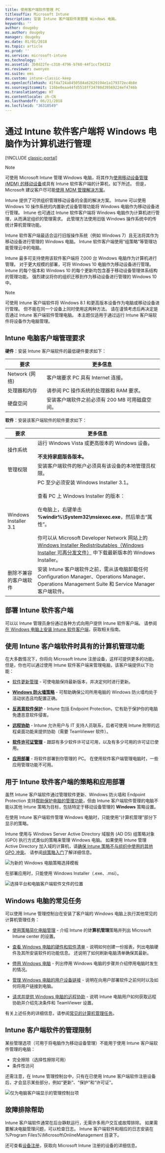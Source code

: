 ```yaml
---
title: 使用客户端软件管理 PC
titlesuffix: Microsoft Intune
description: 安装 Intune 客户端软件来管理 Windows 电脑。
keywords: ''
author: dougeby
ms.author: dougeby
manager: dougeby
ms.date: 01/01/2018
ms.topic: article
ms.prod: ''
ms.service: microsoft-intune
ms.technology: ''
ms.assetid: 3b8d22fe-c318-4796-b760-44f1ccf34312
ms.reviewer: owenyen
ms.suite: ems
ms.custom: intune-classic-keep
ms.openlocfilehash: 41f4a724a8450584a62629194e1a179372ec4b8e
ms.sourcegitcommit: 116be0eaa44fd5518ff34780d39569224ef4746b
ms.translationtype: HT
ms.contentlocale: zh-CN
ms.lasthandoff: 06/21/2018
ms.locfileid: "36310549"
---
```

# <a name="manage-windows-pcs-as-computers-via-intune-software-client"></a>通过 Intune 软件客户端将 Windows 电脑作为计算机进行管理

[!INCLUDE [classic-portal](includes/classic-portal.md)]

> [!NOTE]
> 可使用 Microsoft Intune 管理 Windows 电脑，将其作为[使用移动设备管理 (MDM) 的移动设备](windows-enroll.md)或具有 Intune 软件客户端的计算机，如下所述。 但是，Microsoft 建议客户尽可能[使用 MDM 管理解决方案](windows-enroll.md)。

Intune 提供了可供组织管理移动设备的全面的解决方案。 Intune 可以使用 Windows 10 操作系统的内置新式设备管理功能将 Windows 电脑作为移动设备进行管理。 Intune 也可通过 Intune 软件客户端将 Windows 电脑作为计算机进行管理，从而满足组织的管理需求。 此管理方法使用旧版 Windows 操作系统中的传统计算机管理功能。

Intune 软件客户端最适合运行旧版操作系统（例如 Windows 7）且无法将其作为移动设备进行管理的 Windows 电脑。 Intune 软件客户端使用“组策略”等管理功能管理云中的电脑。

Intune 最多可支持使用该软件客户端将 7,000 台 Windows 电脑作为计算机进行管理。 对于更大规模的部署，可将 Windows 10 电脑作为移动设备进行管理。 Intune 的每个版本和 Windows 10 的每个更新均包含基于移动设备管理体系结构的管理功能。 强烈建议将你的组织迁移到作为移动设备进行管理的 Windows 10 中。


> [!NOTE]
> 可使用 Intune 客户端软件将 Windows 8.1 和更高版本设备作为电脑或移动设备进行管理。 但不能在同一个设备上同时使用这两种方法。 请在谨慎考虑后再决定是否通过 Intune 客户端软件管理电脑。 本主题仅适用于通过运行 Intune 客户端软件将设备作为电脑管理。

## <a name="requirements-for-intune-pc-client-management"></a>Intune 电脑客户端管理要求

**硬件**：安装 Intune 客户端软件的最低硬件要求如下：

|要求|更多信息|
|---------------|--------------------|
|Network (网络)|客户端要求 PC 具有 Internet 连接。|
|处理器和内存|请参阅 PC 操作系统的处理器和 RAM 要求。|
|硬盘空间|安装客户端软件之前必须有 200 MB 可用磁盘空间。|

**软件**：安装该客户端软件的软件要求如下：

|要求|更多信息|
|---------------|--------------------|
|操作系统 | 运行 Windows Vista 或更高版本的 Windows 设备。 </br></br>**不支持家庭版各版本。**|
|管理权限|安装客户端软件的帐户必须具有该设备的本地管理员权限。|
|Windows Installer 3.1|PC 至少必须安装 Windows Installer 3.1。<br /><br />查看 PC 上 Windows Installer 的版本：<br /><br />  在电脑上，右键单击 **%windir%\System32\msiexec.exe**，然后单击“属性”。<br /><br />你可以从 Microsoft Developer Network 网站上的 [Windows Installer Redistributables（Windows Installer 可再分发文件）](http://go.microsoft.com/fwlink/?LinkID=234258) 中下载最新版本的 Windows Installer。|
|删除不兼容的客户端软件|安装 Intune 客户端软件之前，需从该电脑卸载任何 Configuration Manager、Operations Manager、Operations Management Suite 和 Service Manager 客户端软件。|

## <a name="deploying-the-intune-software-client"></a>部署 Intune 软件客户端
可以以 Intune 管理员身份通过各种方式向用户提供 Intune 软件客户端。 请参阅[在 Windows 电脑上安装 Intune 软件客户端](install-the-windows-pc-client-with-microsoft-intune.md)，获取相关指南。

## <a name="computer-management-capabilities-with-the-intune-client-software"></a>使用 Intune 客户端软件时具有的计算机管理功能
在大多数情况下，你将向 Microsoft Intune 注册设备，这样可提供更多的功能。 但是，你也可以通过使用 Intune 软件客户端来管理电脑，该客户端提供以下功能：

-   [软件更新管理](keep-windows-pcs-up-to-date-with-software-updates-in-microsoft-intune.md) - 可使电脑保持最新版本，并决定何时进行更新。

-   **[Windows 防火墙策略](help-protect-windows-pcs-using-windows-firewall-policies-in-microsoft-intune.md)** - 可帮助确保公司所用电脑的 Windows 防火墙均处于活动状态且均配置正确。

-   **[反恶意软件保护](help-secure-windows-pcs-with-endpoint-protection-for-microsoft-intune.md)** - Intune 包括 Endpoint Protection，它有助于保护你的电脑免遭恶意软件侵害。

-   **[远程协助](common-windows-pc-management-tasks-with-the-microsoft-intune-computer-client.md)** - Intune 允许用户与 IT 支持人员联系，后者可使用 Intune 附带的远程桌面功能来提供协助（需要 TeamViewer 软件）。

-   **[软件许可证管理](manage-license-agreements-for-windows-pc-software-in-microsoft-intune.md)** - 跟踪有多少软件许可证可用，以及有多少可用的许可证已使用。
-   **[应用部署](add-apps-for-windows-pcs-in-microsoft-intune.md)** - 将软件部署到你管理的 PC。 在使用软件客户端管理电脑时，一些应用管理功能不可用。

<!-- - **Compliance settings reporting** -->

## <a name="policies-and-app-deployments-for-the-intune-software-client"></a>用于 Intune 软件客户端的策略和应用部署

虽然 Intune 客户端软件通过管理软件更新、Windows 防火墙和 Endpoint Protection 支持[帮助保护电脑的管理功能](policies-to-protect-windows-pcs-in-microsoft-intune.md)，但由 Intune 客户端软件管理的电脑不能以其他 Intune 策略为目标，包括特定于移动设备管理的 **Windows** 策略设置。

在使用 Intune 客户端软件管理 Windows 电脑时，只能使用“计算机管理”部分下显示的策略。

Intune 使用与 Windows Server Active Directory 域服务 (AD DS) 组策略对象 (GPO) 执行方式类似的策略来管理 Windows 电脑。 如果使用 Intune 管理 Active Directory 加入域的计算机，请[确保 Intune 策略不与组织中使用的其他 GPO 冲突](resolve-gpo-and-microsoft-intune-policy-conflicts.md)。 请参阅[组策略入门](https://technet.microsoft.com/library/hh147307.aspx)了解详细信息。

  ![为新的 Windows 电脑策略选择模板](media/select-template-for-pc-policy.png)

在部署应用时，只能使用 Windows Installer（.exe、.msi）。

  ![选择平台和电脑客户端软件文件的位置](media/select-platform-of-software-files-for-pc-agent.png)

## <a name="common-tasks-for-windows-pcs"></a>Windows 电脑的常见任务

可以使用 Intune 管理控制台在安装了客户端的 Windows 电脑上执行其他常见的计算机管理任务：
- [使用策略简化电脑管理](use-policies-to-simplify-windows-pc-management.md) - 介绍 Intune 的**计算机管理**策略并列出 Microsoft Intune center 的设置。

- [查看 Windows 电脑的硬件和软件清单](view-hardware-and-software-inventory-for-windows-pcs-in-microsoft-intune.md) - 说明如何创建一份报表，列出电脑硬件及其所安装软件的功能信息。 还说明了如何刷新电脑清单确保其最新。
- [停用 Windows 电脑](retire-a-windows-pc-with-microsoft-intune.md) - 列出停用 Windows 电脑的步骤并介绍停用电脑时发生的情况。
- [管理 Windows 电脑的用户设备链接](manage-user-device-linking-for-windows-pcs-with-microsoft-intune.md) - 说明在向用户部署软件之前何时以及如何将用户链接到电脑。
- [请求并提供 Windows 电脑的远程协助](request-and-provide-remote-assistance-for-windows-pcs-in-microsoft-intune.md) - 说明 Intune 电脑用户如何获取远程协助并介绍先决条件和 TeamViewer 设置。

有关上述任务的详细信息，请参阅[常见的计算机管理任务](common-windows-pc-management-tasks-with-the-microsoft-intune-computer-client.md)。

## <a name="management-limitations-of-the-intune-client-software"></a>Intune 客户端软件的管理限制

某些管理选项（可用于将电脑作为移动设备管理）不能用于使用 Intune 客户端软件管理的电脑：

-   完全擦除（选择性擦除可用）
-   条件性访问

还需注意，在 Intune 管理控制台中，只有在已使用 Intune 客户端软件注册设备后，才会显示某些部分，例如“更新”、“保护”和“许可证”。

  ![仅为电脑客户端显示的管理控制台项](media/admin-console-settings-only-for-pc-agent.png)

## <a name="help-with-troubleshooting"></a>故障排除帮助

Intune 客户端软件通常在后台静默运行，无需许多用户交互或故障排除。 如果需要解决电脑管理问题，可以检查日志。 Intune 客户端软件和相应的日志安装在 %Program Files%\Microsoft\OnlineManagement 目录下。

还可查看[设备注册](device-enrollment.md)，获取向 Microsoft Intune 注册的设备的详细信息。
